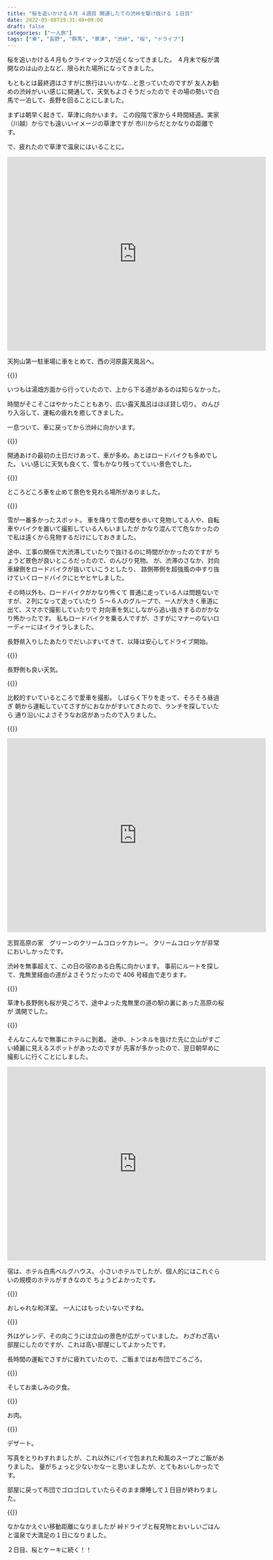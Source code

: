 ```yaml
---
title: "桜を追いかける４月 ４週目 開通したての渋峠を駆け抜ける １日目"
date: 2022-05-08T19:31:40+09:00
draft: false
categories: ["一人旅"]
tags: ["車", "長野", "群馬", "草津", "渋峠", "桜", "ドライブ"]
---
```


桜を追いかける４月もクライマックスが近くなってきました。
４月末で桜が満開なのは山の上など、限られた場所になってきました。

もともとは最終週はさすがに旅行はいいかな...と思っていたのですが
友人お勧めの渋峠がいい感じに開通して、天気もよさそうだったので
その場の勢いで白馬で一泊して、長野を回ることにしました。

まずは朝早く起きて、草津に向かいます。
この段階で家から４時間経過。実家（川越）からでも遠いいイメージの草津ですが
市川からだとかなりの距離です。

で、疲れたので草津で温泉にはいることに。

<iframe src="https://www.google.com/maps/embed?pb=!1m18!1m12!1m3!1d1600.9996209434278!2d138.58428180550135!3d36.626404882941436!2m3!1f0!2f0!3f0!3m2!1i1024!2i768!4f13.1!3m3!1m2!1s0x601de7e51dd8e339%3A0x36ff353948a17e52!2z5aSp54uX5bGx56ys5LiA6aeQ6LuK5aC077yI6KW_44Gu5rKz5Y6f5YWs5ZyS6aeQ6LuK5aC077yJ!5e0!3m2!1sja!2sjp!4v1652006232848!5m2!1sja!2sjp" width="600" height="450" style="border:0;" allowfullscreen="" loading="lazy" referrerpolicy="no-referrer-when-downgrade"></iframe>

天狗山第一駐車場に車をとめて、西の河原露天風呂へ。

{{<lightbox img="https://gyazo.com/93fb286c6fbca99f741aa910beae8339.jpg" title="">}}

いつもは湯畑方面から行っていたので、上から下る道があるのは知らなかった。

時間がそこそこはやかったこともあり、広い露天風呂はほぼ貸し切り。
のんびり入浴して、運転の疲れを癒してきました。

一息ついて、車に戻ってから渋峠に向かいます。

{{<lightbox img="https://gyazo.com/586df0007a4462f1e40d725b2eb4953b.jpg" title="">}}

開通あけの最初の土日だけあって、車が多め。あとはロードバイクも多めでした。
いい感じに天気も良くて、雪もかなり残ってていい景色でした。

{{<lightbox img="https://gyazo.com/959de8d0329b78825723326d886b3ec8.jpg" title="">}}

ところどころ車を止めて景色を見れる場所がありました。

{{<lightbox img="https://gyazo.com/8318be6d9732cdf2a9de8d3881c18878.jpg" title="">}}

雪が一番多かったスポット。
車を降りて雪の壁を歩いて見物してる人や、自転車やバイクを置いて撮影している人もいましたが
かなり混んでて危なかったので私は遠くから見物するだけにしておきました。

途中、工事の関係で大渋滞していたりで抜けるのに時間がかかったのですが
ちょうど景色が良いところだったので、のんびり見物。
が、渋滞のさなか、対向車線側をロードバイクが抜いていこうとしたり、
路側帯側を超強風の中すり抜けていくロードバイクにヒヤヒヤしました。

その時以外も、ロードバイクがかなり怖くて
普通に走っている人は問題ないですが、２列になって走っていたり
５～６人のグループで、一人が大きく車道に出て、スマホで撮影していたりで
対向車を気にしながら追い抜きするのがかなり怖かったです。
私もロードバイクを乗る人ですが、さすがにマナーのないローディーにはイライラしました。

長野県入りしたあたりでだいぶすいてきて、以降は安心してドライブ開始。

{{<lightbox img="https://gyazo.com/701450a55334112c3b60efd97884fb25.jpg" title="">}}

長野側も良い天気。

{{<lightbox img="https://gyazo.com/bd93e92eab7d87e6e490af34ccb4efda.jpg" title="">}}

比較的すいているところで愛車を撮影。
しばらく下りを走って、そろそろ昼過ぎ
朝から運転していてさすがにおなかがすいてきたので、ランチを探していたら
通り沿いによさそうなお店があったので入りました。

{{<lightbox img="https://gyazo.com/e4c825a7647f11e284aef4568068ca3a.jpg" title="">}}

<iframe src="https://www.google.com/maps/embed?pb=!1m18!1m12!1m3!1d3198.2314772304403!2d138.4804962166637!3d36.71700158007556!2m3!1f0!2f0!3f0!3m2!1i1024!2i768!4f13.1!3m3!1m2!1s0x601df181e226a203%3A0xd83229e33b7760e6!2z5b-X6LOA6auY5Y6f44Gu5a62IOOCsOODquODvOODsw!5e0!3m2!1sja!2sjp!4v1652007090928!5m2!1sja!2sjp" width="600" height="450" style="border:0;" allowfullscreen="" loading="lazy" referrerpolicy="no-referrer-when-downgrade"></iframe>

志賀高原の家　グリーンのクリームコロッケカレー。
クリームコロッケが非常においしかったです。

渋峠を無事超えて、この日の宿のある白馬に向かいます。
事前にルートを探して、鬼無里経由の道がよさそうだったので 406 号経由で走ります。

{{<lightbox img="https://gyazo.com/00c43764773de5e87304c321faf90159.jpg" title="">}}

草津も長野側も桜が見ごろで、途中よった鬼無里の道の駅の裏にあった高原の桜が
満開でした。

{{<lightbox img="https://gyazo.com/d17f7aaf7bff68184b97bf388e5228c4.jpg" title="">}}

そんなこんなで無事にホテルに到着。
途中、トンネルを抜けた先に立山がすごい綺麗に見えるスポットがあったのですが
先客が多かったので、翌日朝早めに撮影しに行くことにしました。

<iframe src="https://www.google.com/maps/embed?pb=!1m18!1m12!1m3!1d16117.24288279211!2d137.8719082323965!3d36.72097254473979!2m3!1f0!2f0!3f0!3m2!1i1024!2i768!4f13.1!3m3!1m2!1s0x5ff7ccc44e2cc817%3A0x7123f3d4b9e3648c!2z5pif6ZmN44KL6auY5Y6f44Gu5bCP44GV44Gq44Ob44OG44OrIOeZvemmrOODmeODq-OCsOODj-OCpuOCuQ!5e0!3m2!1sja!2sjp!4v1652008102139!5m2!1sja!2sjp" width="600" height="450" style="border:0;" allowfullscreen="" loading="lazy" referrerpolicy="no-referrer-when-downgrade"></iframe>

宿は、ホテル白馬ベルグハウス。
小さいホテルでしたが、個人的にはこれぐらいの規模のホテルがすきなので
ちょうどよかったです。

{{<lightbox img="https://gyazo.com/39bfe74bc89b7164ae4eda9048fd1b84.jpg" title="">}}

おしゃれな和洋室。
一人にはもったいないですね。

{{<lightbox img="https://gyazo.com/2604819d11d7d0ce5628c90bba7c1855.jpg" title="">}}

外はゲレンデ、その向こうには立山の景色が広がっていました。
わざわざ高い部屋にしたのですが、これは高い部屋にしてよかったです。

長時間の運転でさすがに疲れていたので、ご飯まではお布団でごろごろ。

{{<lightbox img="https://gyazo.com/4bd4676dc875c974916d6d0820b91d0a.jpg" title="">}}

そしてお楽しみの夕食。

{{<lightbox img="https://gyazo.com/1b0401e2989a91b13cb1ec2d84554d51.jpg" title="">}}

お肉。

{{<lightbox img="https://gyazo.com/aa956f5bc1783971eab5d314c60dfa67.jpg" title="">}}

デザート。

写真をとりわすれましたが、これ以外にパイで包まれた和風のスープとご飯がありました。
量がちょっと少ないかなーと思いましたが、とてもおいしかったです。

部屋に戻って布団でゴロゴロしていたらそのまま爆睡して１日目が終わりました。

{{<lightbox img="https://gyazo.com/3a1efd1ca0d482f9096e82579323c551.png" title="">}}

なかなかえぐい移動距離になりましたが
峠ドライブと桜見物とおいしいごはんと温泉で大満足の１日になりました。

２日目、桜とケーキに続く！！
